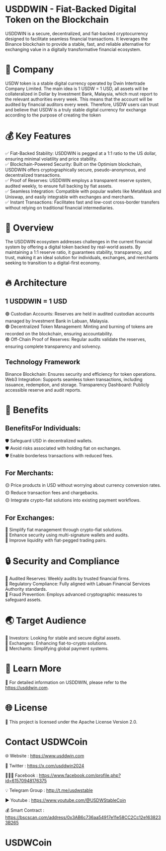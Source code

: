 # USDDWIN - Fiat-Backed Digital Token on the Blockchain

USDDWIN is a secure, decentralized, and fiat-backed cryptocurrency designed to facilitate seamless financial transactions. It leverages the Binance blockchain to provide a stable, fast, and reliable alternative for exchanging value in a digitally transformative financial ecosystem.
# 🔐 Company

USDW token is a stable digital currency operated by Dwin Intertrade Company Limited. The main idea is 1 USDW = 1 USD, all assets will be collateralized in Dollar by Investment Bank, Malaysia, which must report to the relevant authorities every week. This means that the account will be audited by financial auditors every week. Therefore, USDW users can trust and believe that USDW is a truly stable digital currency for exchange according to the purpose of creating the token

# 💰 Key Features
✅ Fiat-Backed Stability: USDDWIN is pegged at a 1:1 ratio to the US dollar, ensuring minimal volatility and price stability.<br>
✅ Blockchain-Powered Security: Built on the Optimism blockchain, USDDWIN offers cryptographically secure, pseudo-anonymous, and decentralized transactions.<br>
✅ Proof of Reserves: USDDWIN employs a transparent reserve system, audited weekly, to ensure full backing by fiat assets.<br>
✅ Seamless Integration: Compatible with popular wallets like MetaMask and Uniswap, and easily integrable with exchanges and merchants.<br>
✅ Instant Transactions: Facilitates fast and low-cost cross-border transfers without relying on traditional financial intermediaries.<br>

# 🚀 Overview
The USDDWIN ecosystem addresses challenges in the current financial system by offering a digital token backed by real-world assets. By maintaining a 1:1 reserve ratio, it guarantees stability, transparency, and trust, making it an ideal solution for individuals, exchanges, and merchants seeking to transition to a digital-first economy.

# 🔥 Architecture
## 1 USDDWIN = 1 USD
🟢 Custodian Accounts: Reserves are held in audited custodian accounts managed by Investment Bank in Labuan, Malaysia.<br>
🟢 Decentralized Token Management: Minting and burning of tokens are recorded on the blockchain, ensuring accountability.<br>
🟢 Off-Chain Proof of Reserves: Regular audits validate the reserves, ensuring complete transparency and solvency.<br>

## Technology Framework
Binance Blockchain: Ensures security and efficiency for token operations.
Web3 Integration: Supports seamless token transactions, including issuance, redemption, and storage.
Transparency Dashboard: Publicly accessible reserve and audit reports.

# 💎 Benefits
## BenefitsFor Individuals:<br>
🛡️ Safeguard USD in decentralized wallets.<br>
🛡️ Avoid risks associated with holding fiat on exchanges.<br>
🛡️ Enable borderless transactions with reduced fees.<br>

## For Merchants:
🟡 Price products in USD without worrying about currency conversion rates.<br>
🟡 Reduce transaction fees and chargebacks.<br>
🟡 Integrate crypto-fiat solutions into existing payment workflows.<br>

## For Exchanges:
📘 Simplify fiat management through crypto-fiat solutions.<br>
📘 Enhance security using multi-signature wallets and audits.<br>
📘 Improve liquidity with fiat-pegged trading pairs.<br>

# 🔒 Security and Compliance
🔰 Audited Reserves: Weekly audits by trusted financial firms.<br>
🔰 Regulatory Compliance: Fully aligned with Labuan Financial Services Authority standards.<br>
🔰 Fraud Prevention: Employs advanced cryptographic measures to safeguard assets.<br>

# 🌏 Target Audience
📗 Investors: Looking for stable and secure digital assets.<br>
📗 Exchangers: Enhancing fiat-to-crypto solutions.<br>
📗 Merchants: Simplifying global payment systems.<br>

# 📒 Learn More
🔗 For detailed information on USDDWIN, please refer to the https://usddwin.com. <br>

# 🌐 License
🔗 This project is licensed under the Apache License Version 2.0.

# Contact USDWCoin

🌐 Website : https://www.usddwin.com

👥 Twitter : https://x.com/usddwin2024

🧑‍🤝‍🧑 Facebook : https://www.facebook.com/profile.php?id=61570948176375

💡 Telegram Group : http://t.me/usdwstable

▶️ Youtube : https://www.youtube.com/@USDWStableCoin

💰 Smart Contract : https://bscscan.com/address/0x3AB6c736aa54917e11e58CC2Cc12e1638233B265

# USDWCoin
